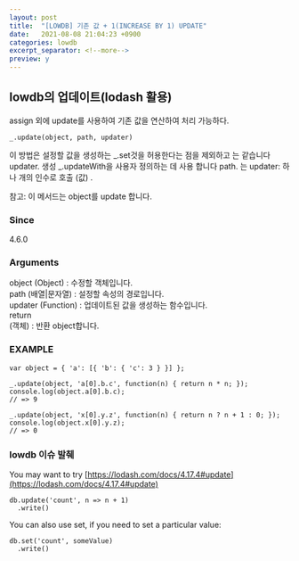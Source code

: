 ```yaml
---
layout: post
title:  "[LOWDB] 기존 값 + 1(INCREASE BY 1) UPDATE"
date:   2021-08-08 21:04:23 +0900
categories: lowdb
excerpt_separator: <!--more-->
preview: y
---
```


## lowdb의 업데이트(lodash 활용)

assign 외에 update를 사용하여 기존 값을 연산하여 처리 가능하다.

<!--more-->

```
_.update(object, path, updater)
```

이 방법은 설정할 값을 생성하는 \_.set것을 허용한다는 점을 제외하고 는 같습니다 updater. 생성 \_.updateWith을 사용자 정의하는 데 사용 합니다 path. 는 updater: 하나 개의 인수로 호출 (값) .

참고: 이 메서드는 object를 update 합니다.

### Since

4.6.0

### Arguments

object (Object) : 수정할 객체입니다.  
path (배열|문자열) : 설정할 속성의 경로입니다.  
updater (Function) : 업데이트된 값을 생성하는 함수입니다.  
return  
(객체) : 반환 object합니다.

### EXAMPLE

```
var object = { 'a': [{ 'b': { 'c': 3 } }] };

_.update(object, 'a[0].b.c', function(n) { return n * n; });
console.log(object.a[0].b.c);
// => 9

_.update(object, 'x[0].y.z', function(n) { return n ? n + 1 : 0; });
console.log(object.x[0].y.z);
// => 0
```

### lowdb 이슈 발췌

You may want to try [https://lodash.com/docs/4.17.4#update](https://lodash.com/docs/4.17.4#update)

```
db.update('count', n => n + 1)
  .write()
```

You can also use set, if you need to set a particular value:

```
db.set('count', someValue)
  .write()
```